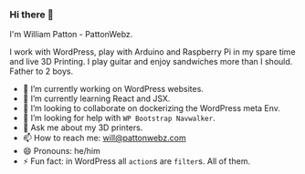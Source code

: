 ### Hi there 👋

I'm William Patton - PattonWebz.

I work with WordPress, play with Arduino and Raspberry Pi in my spare time and live 3D Printing. I play guitar and enjoy sandwiches more than I should. Father to 2 boys.

- 🔭 I’m currently working on WordPress websites.
- 🌱 I’m currently learning React and JSX.
- 👯 I’m looking to collaborate on dockerizing the WordPress meta Env.
- 🤔 I’m looking for help with `WP Bootstrap Navwalker`.
- 💬 Ask me about my 3D printers.
- 📫 How to reach me: will@pattonwebz.com
- 😄 Pronouns: he/him
- ⚡ Fun fact: in WordPress all `action`s are `filter`s. All of them.

<!--
**pattonwebz/pattonwebz** is a ✨ _special_ ✨ repository because its `README.md` (this file) appears on your GitHub profile.

Here are some ideas to get you started:

- 🔭 I’m currently working on ...
- 🌱 I’m currently learning ...
- 👯 I’m looking to collaborate on ...
- 🤔 I’m looking for help with ...
- 💬 Ask me about ...
- 📫 How to reach me: ...
- 😄 Pronouns: ...
- ⚡ Fun fact: ...
-->
